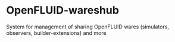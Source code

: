 OpenFLUID-wareshub
==================

System for management of sharing OpenFLUID wares (simulators, observers, builder-extensions) and more

